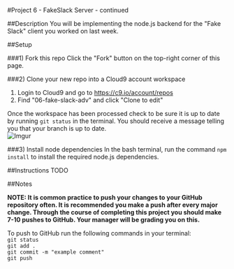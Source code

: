 #Project 6 - FakeSlack Server - continued

##Description
You will be implementing the node.js backend for the "Fake Slack" client you worked on last week.


##Setup

###1) Fork this repo
Click the "Fork" button on the top-right corner of this page.

###2) Clone your new repo into a Cloud9 account workspace
1. Login to Cloud9 and go to https://c9.io/account/repos
2. Find "06-fake-slack-adv" and click "Clone to edit"

Once the workspace has been processed check to be sure it is up to date by running ` git status ` in the terminal. You should receive a message telling you that your branch is up to date.   
![Imgur](http://i.imgur.com/RKdsduL.png)

###3) Install node dependencies
In the bash terminal, run the command `npm install` to install the required node.js dependencies.


##Instructions
TODO

##Notes

**NOTE: It is common practice to push your changes to your GitHub repository often. It is recommended you make a push after every major change. Through the course of completing this project you should make 7-10 pushes to GitHub. Your manager will be grading you on this.**

To push to GitHub run the following commands in your terminal:  
`git status`  
`git add .`  
`git commit -m "example comment"`  
`git push`
